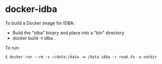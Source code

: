 # docker-idba

To build a Docker image for IDBA:

* Build the "idba" binary and place into a "bin" directory 
* docker build -t idba .

To run:

    $ docker run --rm -v ~/data:/data -w /data idba -r read.fa -o outdir
